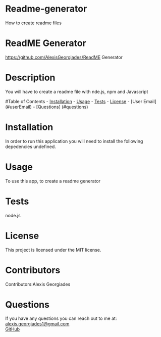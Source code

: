 # Readme-generator
How to create readme files


# ReadME Generator
https://github.com/AlexisGeorgiades/ReadME Generator


# Description
You will have to create a readme file with nde.js, npm and Javascript
    
    
 #Table of Contents 
    - [Installation](#installation)
    - [Usage](#usage)
    - [Tests](#test)
    - [License](#license)
    - [User Email] (#userEmail)
    - [Questions] (#questions)
   
 # Installation
 In order to run this application you will need to install the following depedencies undefined.
    
 # Usage
 To use this app, to create a readme generator
   
   
 # Tests
  node.js
    
 # License 
 This project is licensed under the MIT license.
  

 # Contributors
  Contributors:Alexis Georgiades
    
 # Questions
 If you have any questions you can reach out to me at:
  <br>
 [alexis.georgiades1@gmail.com](mailto:alexis.georgiades1@gmail.com)
  <br>
 [GitHub](https://github.com/undefined)
